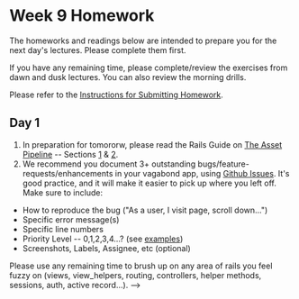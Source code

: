 # Week 9 Homework

The homeworks and readings below are intended to prepare you for the next day's lectures. Please complete them first.

If you have any remaining time, please complete/review the exercises from dawn and dusk lectures. You can also review the morning drills.

Please refer to the [Instructions for Submitting Homework](/how-to/homework-submission.md).

## Day 1

1. In preparation for tomororw, please read the Rails Guide on [The Asset Pipeline](http://guides.rubyonrails.org/asset_pipeline.html) -- Sections [1](http://guides.rubyonrails.org/asset_pipeline.html#what-is-the-asset-pipeline-questionmark) & [2](http://guides.rubyonrails.org/asset_pipeline.html#in-production).
2. We recommend you document 3+ outstanding bugs/feature-requests/enhancements in your vagabond app, using [Github Issues](https://guides.github.com/features/issues/). It's good practice, and it will make it easier to pick up where you left off. Make sure to include:
  - How to reproduce the bug ("As a user, I visit page, scroll down...")
  - Specific error message(s)
  - Specific line numbers
  - Priority Level -- 0,1,2,3,4...? (see [examples](https://bugs.opera.com/help/issueTypes.html))
  - Screenshots, Labels, Assignee, etc (optional)

Please use any remaining time to brush up on any area of rails you feel fuzzy on (views, view_helpers, routing, controllers, helper methods, sessions, auth, active record...).
-->

<!-- 
## Day 2

1. Reading
2. Bonus/Stretch

Please use any remaining time to complete and review the exercises from dawn & dusk. 
-->

<!-- 
## Day 3

1. Reading
2. Bonus/Stretch

Please use any remaining time to complete and review the exercises from dawn & dusk. 
-->

<!-- 
## Day 4

1. Reading
2. Friday Review Prep
    - Complete the [Week 1 Self-Assessment](#PENDING) and identify 2 topics you want to review tomorrow
    - Ask and/or upvote 3 questions on QuestionCookie: http://www.questioncookie.com/wdi-27-28-w9-review

Please use any remaining time to complete and review the exercises from dawn & dusk. 
-->

<!-- 
## Day 5 - Weekend Homework

1. Reading
2. Weekend Lab

Please use any remaining time to review exercises/drills from the week! And don't forget to sleep!
-->
